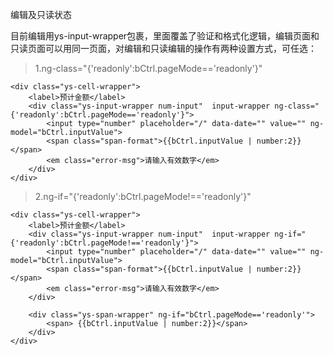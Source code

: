 编辑及只读状态

目前编辑用ys-input-wrapper包裹，里面覆盖了验证和格式化逻辑，编辑页面和只读页面可以用同一页面，对编辑和只读编辑的操作有两种设置方式，可任选：

> 1.ng-class="{'readonly':bCtrl.pageMode=='readonly'}"

```
<div class="ys-cell-wrapper">
    <label>预计金额</label>
    <div class="ys-input-wrapper num-input"  input-wrapper ng-class="{'readonly':bCtrl.pageMode=='readonly'}">
        <input type="number" placeholder="/" data-date="" value="" ng-model="bCtrl.inputValue">
        <span class="span-format">{{bCtrl.inputValue | number:2}}</span>
        <em class="error-msg">请输入有效数字</em>
    </div>
</div>
```

> 2.ng-if="{'readonly':bCtrl.pageMode!=='readonly'}"

```
<div class="ys-cell-wrapper">
    <label>预计金额</label>
    <div class="ys-input-wrapper num-input"  input-wrapper ng-if="{'readonly':bCtrl.pageMode!=='readonly'}">
        <input type="number" placeholder="/" data-date="" value="" ng-model="bCtrl.inputValue">
        <span class="span-format">{{bCtrl.inputValue | number:2}}</span>
        <em class="error-msg">请输入有效数字</em>
    </div>

    <div class="ys-span-wrapper" ng-if="bCtrl.pageMode=='readonly'">
        <span> {{bCtrl.inputValue | number:2}}</span>
    </div>
</div>
```



